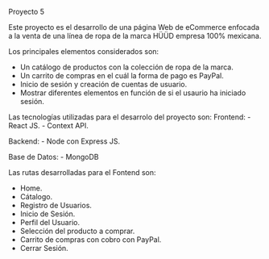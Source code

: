 Proyecto 5

Este proyecto es el desarrollo de una página Web de eCommerce enfocada a la venta de una línea de ropa de la marca HÜÜD empresa 100% mexicana.

Los principales elementos considerados son:
  - Un catálogo de productos con la colección de ropa de la marca.
  - Un carrito de compras en el cuál la forma de pago es PayPal.
  - Inicio de sesión y creación de cuentas de usuario.
  - Mostrar diferentes elementos en función de si el usaurio ha iniciado sesión.
  
Las tecnologías utilizadas para el desarrolo del proyecto son:
  Frontend:
    - React JS.
    - Context API.
  
  Backend:
    - Node con Express JS.
  
  Base de Datos:
    - MongoDB
  
Las rutas desarrolladas para el Fontend son: 
  - Home.
  - Cátalogo.
  - Registro de Usuarios.
  - Inicio de Sesión.
  - Perfil del Usuario.
  - Selección del producto a comprar.
  - Carrito de compras con cobro con PayPal.
  - Cerrar Sesión.
